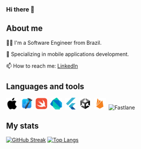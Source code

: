 ### Hi there 👋

## About me

🧑‍💻 I'm a Software Engineer from Brazil.

🔭 Specializing in mobile applications development.

📫 How to reach me: [LinkedIn](https://www.linkedin.com/in/victor-mendes5/)

## Languages and tools

<div>
	<img src="https://github.com/devicons/devicon/blob/master/icons/apple/apple-original.svg" title="Apple" alt="Apple" width="32" height="32"/>&nbsp;    
	<img src="https://github.com/devicons/devicon/blob/master/icons/xcode/xcode-original.svg" title="Xcode" alt="Xcode" width="32" height="32"/>&nbsp;
	<img src="https://github.com/devicons/devicon/blob/master/icons/swift/swift-original.svg" title="Swift" alt="Swift" width="32" height="32"/>&nbsp;
	<img src="https://github.com/devicons/devicon/blob/master/icons/dart/dart-original.svg" title="Dart" alt="Dart" width="32" height="32"/>&nbsp;
	<img src="https://github.com/devicons/devicon/blob/master/icons/flutter/flutter-original.svg" title="Flutter" alt="Flutter" width="32" height="32"/>&nbsp;
	<img src="https://github.com/devicons/devicon/blob/master/icons/unity/unity-original.svg" title="Unity" alt="Unity" width="32" height="32"/>&nbsp;
	<img src="https://github.com/devicons/devicon/blob/master/icons/firebase/firebase-plain.svg" title="Firebase" alt="Firebase" width="32" height="32"/>&nbsp;
	<img src="https://avatars.githubusercontent.com/u/11098337?s=200&v=4" title="Fastlane" alt="Fastlane" width="32" height="32"/>&nbsp;
</div>

## My stats

[![GitHub Streak](https://github-readme-streak-stats.herokuapp.com/?user=victormendes5)](https://git.io/streak-stats)
[![Top Langs](https://github-readme-stats.vercel.app/api/top-langs/?username=victormendes5&layout=compact&langs_count=8)](https://github.com/anuraghazra/github-readme-stats)
